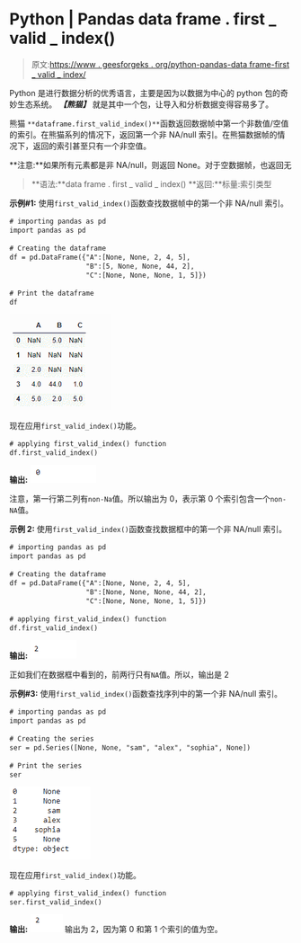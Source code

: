 # Python | Pandas data frame . first _ valid _ index()

> 原文:[https://www . geesforgeks . org/python-pandas-data frame-first _ valid _ index/](https://www.geeksforgeeks.org/python-pandas-dataframe-first_valid_index/)

Python 是进行数据分析的优秀语言，主要是因为以数据为中心的 python 包的奇妙生态系统。 ***【熊猫】*** 就是其中一个包，让导入和分析数据变得容易多了。

熊猫 `**dataframe.first_valid_index()**`函数返回数据帧中第一个非数值/空值的索引。在熊猫系列的情况下，返回第一个非 NA/null 索引。在熊猫数据帧的情况下，返回的索引甚至只有一个非空值。

**注意:**如果所有元素都是非 NA/null，则返回 None。对于空数据帧，也返回无

> **语法:**data frame . first _ valid _ index()
> **返回:**标量:索引类型

**示例#1:** 使用`first_valid_index()`函数查找数据帧中的第一个非 NA/null 索引。

```
# importing pandas as pd
import pandas as pd

# Creating the dataframe 
df = pd.DataFrame({"A":[None, None, 2, 4, 5], 
                   "B":[5, None, None, 44, 2],
                   "C":[None, None, None, 1, 5]})

# Print the dataframe
df
```

![](img/a34edf4283b09a8cd9ab17693f0ba69d.png)

现在应用`first_valid_index()`功能。

```
# applying first_valid_index() function 
df.first_valid_index()
```

**输出:**
![](img/297c36b530b65c6b41f73fa8e766356a.png)

注意，第一行第二列有`non-Na`值。所以输出为 0，表示第 0 个索引包含一个`non-NA`值。

**示例 2:** 使用`first_valid_index()`函数查找数据框中的第一个非 NA/null 索引。

```
# importing pandas as pd
import pandas as pd

# Creating the dataframe 
df = pd.DataFrame({"A":[None, None, 2, 4, 5],
                   "B":[None, None, None, 44, 2],
                   "C":[None, None, None, 1, 5]})

# applying first_valid_index() function 
df.first_valid_index()
```

**输出:**
![](img/e7f3f2af457f78769ee136f10aa1634b.png)

正如我们在数据框中看到的，前两行只有`NA`值。所以，输出是 2

**示例#3:** 使用`first_valid_index()`函数查找序列中的第一个非 NA/null 索引。

```
# importing pandas as pd
import pandas as pd

# Creating the series
ser = pd.Series([None, None, "sam", "alex", "sophia", None])

# Print the series
ser
```

![](img/875c6479cce4ead17c6169630384a778.png)

现在应用`first_valid_index()`功能。

```
# applying first_valid_index() function 
ser.first_valid_index()
```

**输出:**
![](img/43e01cc29cd61c5525ab1a4e23388ca0.png)
输出为 2，因为第 0 和第 1 个索引的值为空。